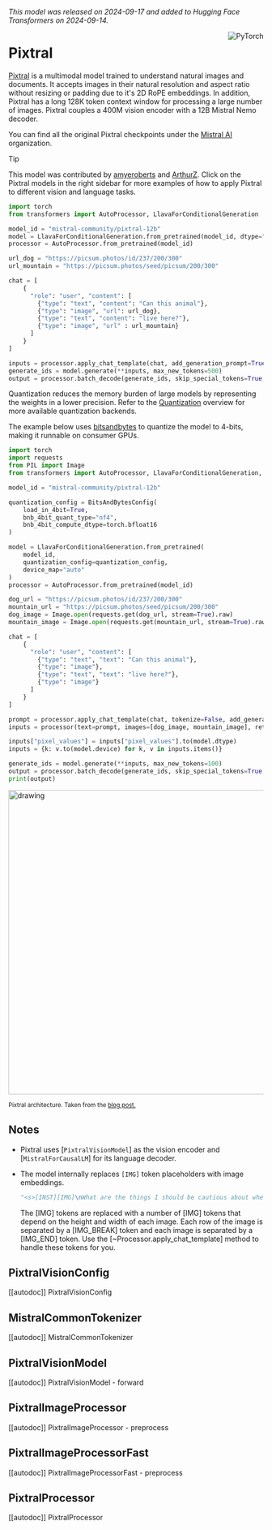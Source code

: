 <!--Copyright 2024 The HuggingFace Team. All rights reserved.

Licensed under the Apache License, Version 2.0 (the "License"); you may not use this file except in compliance with
the License. You may obtain a copy of the License at

http://www.apache.org/licenses/LICENSE-2.0

Unless required by applicable law or agreed to in writing, software distributed under the License is distributed on
an "AS IS" BASIS, WITHOUT WARRANTIES OR CONDITIONS OF ANY KIND, either express or implied. See the License for the
specific language governing permissions and limitations under the License.

⚠️ Note that this file is in Markdown but contain specific syntax for our doc-builder (similar to MDX) that may not be
rendered properly in your Markdown viewer.

-->
*This model was released on 2024-09-17 and added to Hugging Face Transformers on 2024-09-14.*


<div style="float: right;">
    <div class="flex flex-wrap space-x-1">
        <img alt="PyTorch" src="https://img.shields.io/badge/PyTorch-DE3412?style=flat&logo=pytorch&logoColor=white">
    </div>
</div>

# Pixtral

[Pixtral](https://huggingface.co/papers/2410.07073) is a multimodal model trained to understand natural images and documents. It accepts images in their natural resolution and aspect ratio without resizing or padding due to it's 2D RoPE embeddings. In addition, Pixtral has a long 128K token context window for processing a large number of images. Pixtral couples a 400M vision encoder with a 12B Mistral Nemo decoder.

You can find all the original Pixtral checkpoints under the [Mistral AI](https://huggingface.co/mistralai/models?search=pixtral) organization.

> [!TIP]
> This model was contributed by [amyeroberts](https://huggingface.co/amyeroberts) and [ArthurZ](https://huggingface.co/ArthurZ).
> Click on the Pixtral models in the right sidebar for more examples of how to apply Pixtral to different vision and language tasks.

<hfoptions id="usage">

<hfoption id="AutoModel">

```python
import torch
from transformers import AutoProcessor, LlavaForConditionalGeneration

model_id = "mistral-community/pixtral-12b"
model = LlavaForConditionalGeneration.from_pretrained(model_id, dtype="auto", device_map="auto")
processor = AutoProcessor.from_pretrained(model_id)

url_dog = "https://picsum.photos/id/237/200/300"
url_mountain = "https://picsum.photos/seed/picsum/200/300"

chat = [
    {
      "role": "user", "content": [
        {"type": "text", "content": "Can this animal"}, 
        {"type": "image", "url": url_dog}, 
        {"type": "text", "content": "live here?"}, 
        {"type": "image", "url" : url_mountain}
      ]
    }
]

inputs = processor.apply_chat_template(chat, add_generation_prompt=True, tokenize=True, return_dict=True, return_tensors"pt").to(model.device)
generate_ids = model.generate(**inputs, max_new_tokens=500)
output = processor.batch_decode(generate_ids, skip_special_tokens=True, clean_up_tokenization_spaces=False)[0]
```

</hfoption>

</hfoptions>

Quantization reduces the memory burden of large models by representing the weights in a lower precision. Refer to the [Quantization](../quantization/overview) overview for more available quantization backends.

The example below uses [bitsandbytes](https://huggingface.co/docs/transformers/main/en/quantization#bitsandbytes) to quantize the model to 4-bits, making it runnable on consumer GPUs.

```python
import torch
import requests
from PIL import Image
from transformers import AutoProcessor, LlavaForConditionalGeneration, BitsAndBytesConfig

model_id = "mistral-community/pixtral-12b"

quantization_config = BitsAndBytesConfig(
    load_in_4bit=True,
    bnb_4bit_quant_type="nf4",
    bnb_4bit_compute_dtype=torch.bfloat16
)

model = LlavaForConditionalGeneration.from_pretrained(
    model_id,
    quantization_config=quantization_config,
    device_map="auto"
)
processor = AutoProcessor.from_pretrained(model_id)

dog_url = "https://picsum.photos/id/237/200/300"
mountain_url = "https://picsum.photos/seed/picsum/200/300"
dog_image = Image.open(requests.get(dog_url, stream=True).raw)
mountain_image = Image.open(requests.get(mountain_url, stream=True).raw)

chat = [
    {
      "role": "user", "content": [
        {"type": "text", "text": "Can this animal"},
        {"type": "image"},
        {"type": "text", "text": "live here?"},
        {"type": "image"}
      ]
    }
]

prompt = processor.apply_chat_template(chat, tokenize=False, add_generation_prompt=True)
inputs = processor(text=prompt, images=[dog_image, mountain_image], return_tensors="pt")

inputs["pixel_values"] = inputs["pixel_values"].to(model.dtype)
inputs = {k: v.to(model.device) for k, v in inputs.items()}

generate_ids = model.generate(**inputs, max_new_tokens=100)
output = processor.batch_decode(generate_ids, skip_special_tokens=True, clean_up_tokenization_spaces=False)
print(output)
```

<img src="https://huggingface.co/datasets/huggingface/documentation-images/resolve/main/transformers/model_doc/pixtral_architecture.webp"
alt="drawing" width="600"/>

<small> Pixtral architecture. Taken from the <a href="https://mistral.ai/news/pixtral-12b/">blog post.</a> </small>


## Notes

- Pixtral uses [`PixtralVisionModel`] as the vision encoder and [`MistralForCausalLM`]  for its language decoder.
- The model internally replaces `[IMG]` token placeholders with image embeddings.

    ```py
    "<s>[INST][IMG]\nWhat are the things I should be cautious about when I visit this place?[/INST]"
    ```

    The [IMG] tokens are replaced with a number of [IMG] tokens that depend on the height and width of each image. Each row of the image is separated by a [IMG_BREAK] token and each image is separated by a [IMG_END] token. Use the [~Processor.apply_chat_template] method to handle these tokens for you.

## PixtralVisionConfig

[[autodoc]] PixtralVisionConfig

## MistralCommonTokenizer

[[autodoc]] MistralCommonTokenizer

## PixtralVisionModel

[[autodoc]] PixtralVisionModel
    - forward

## PixtralImageProcessor

[[autodoc]] PixtralImageProcessor
    - preprocess

## PixtralImageProcessorFast

[[autodoc]] PixtralImageProcessorFast
    - preprocess

## PixtralProcessor

[[autodoc]] PixtralProcessor
